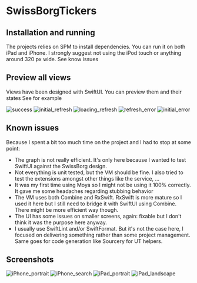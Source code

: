#  SwissBorgTickers

## Installation and running

The projects relies on SPM to install dependencies. You can run it on both iPad and iPhone.
I strongly suggest not using the iPod touch or anything around 320 px wide. See know issues

## Preview all views

Views have been designed with SwiftUI. You can preview them and their states
See for example

![success](./READMEResources/success.png)
![initial_refresh](./READMEResources/initial_refresh.png)
![loading_refresh](./READMEResources/loading_refresh.png)
![refresh_error](./READMEResources/refresh_error.png)
![initial_error](./READMEResources/initial_error.png)

## Known issues

Because I spent a bit too much time on the project and I had to stop at some point:
- The graph is not really efficient. It's only here because I wanted to test SwiftUI against the SwissBorg design.
- Not everything is unit tested, but the VM should be fine. I also tried to test the extensions amongst other things like the service, ...
- It was my first time using Moya so I might not be using it 100% correctly. It gave me some headaches regarding stubbing behavior
- The VM uses both Combine and RxSwift. RxSwift is more mature so I used it here but I still need to bridge it with SwiftUI using Combine. There might be more efficient way though.
- The UI has some issues on smaller screens, again: fixable but I don't think it was the purpose here anyway.
- I usually use SwiftLint and/or SwiftFormat. But it's not the case here, I focused on delivering something rather than some project management. Same goes for code generation like Sourcery for UT helpers.

## Screenshots

![iPhone_portrait](./READMEResources/iPhone_portrait.png)
![iPhone_search](./READMEResources/iPhone_search.png)
![iPad_portrait](./READMEResources/iPad_portrait.png)
![iPad_landscape](./READMEResources/iPad_landscape.png)
